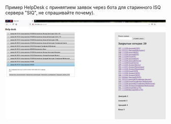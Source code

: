 Пример HelpDesk с приняятием заявок через бота для старинного ISQ сервера "SIQ", не спрашивайте почему).

![screenshot](https://github.com/Mak2k2/Portfolio/blob/master/HelpDesk/!Screenshots/%D0%A1%D0%BD%D0%B8%D0%BC%D0%BE%D0%BA1.JPG)
